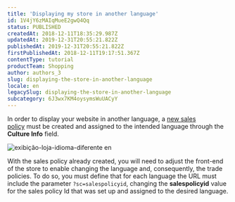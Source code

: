 ```yaml
---
title: 'Displaying my store in another language'
id: 1V4jY6zMAIqMueE2gwQ4Qq
status: PUBLISHED
createdAt: 2018-12-11T18:35:29.987Z
updatedAt: 2019-12-31T20:55:21.822Z
publishedAt: 2019-12-31T20:55:21.822Z
firstPublishedAt: 2018-12-11T19:17:51.367Z
contentType: tutorial
productTeam: Shopping
author: authors_3
slug: displaying-the-store-in-another-language
locale: en
legacySlug: displaying-the-store-in-another-language
subcategory: 6J3wx7KM4oysymsWuUACyY
---
```


In order to display your website in another language, a [new sales policy](/en/tutorial/configuring-a-marketplace-sales-policy/) must be created and assigned to the intended language through the __Culture Info__ field. 

![exibição-loja-idioma-diferente en](//images.ctfassets.net/alneenqid6w5/38da6HQyM0Sq2KaeoQUemC/0a14f342af87aaf865431e95a2ebad36/exibi____o-loja-outra-l__ngua_en.png)

With the sales policy already created, you will need to adjust the front-end of the store to enable changing the language and, consequently, the trade policies. 
To do so, you must define that for each language the URL must include the parameter `?sc=salespolicyid`, changing the __salespolicyid__ value for the sales policy Id that was set up and assigned to the desired language. 
